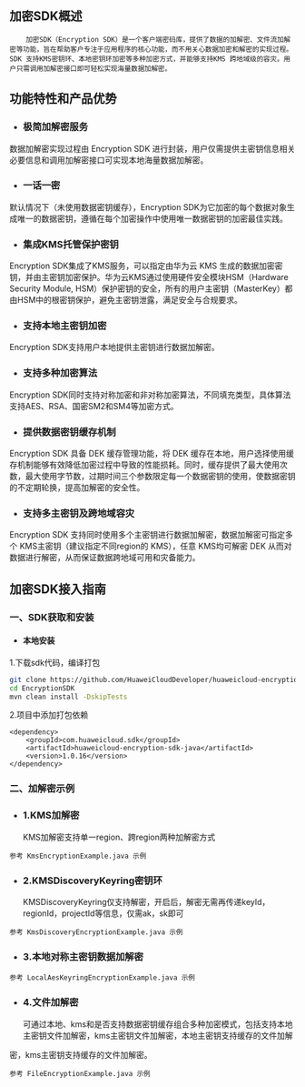 ## 加密SDK概述

```
	加密SDK（Encryption SDK）是一个客户端密码库，提供了数据的加解密、文件流加解密等功能，旨在帮助客户专注于应用程序的核心功能，而不用关心数据加密和解密的实现过程。SDK 支持KMS密钥环、本地密钥环加密等多种加密方式，并能够支持KMS 跨地域级的容灾。用户只需调用加解密接口即可轻松实现海量数据加解密。
```



## 功能特性和产品优势

- ### 极简加解密服务

数据加解密实现过程由 Encryption SDK 进行封装，用户仅需提供主密钥信息相关必要信息和调用加解密接口可实现本地海量数据加解密。

- ### 一话一密

默认情况下（未使用数据密钥缓存），Encryption SDK为它加密的每个数据对象生成唯一的数据密钥，遵循在每个加密操作中使用唯一数据密钥的加密最佳实践。

- ### 集成KMS托管保护密钥

Encryption SDK集成了KMS服务，可以指定由华为云 KMS 生成的数据加密密钥，并由主密钥加密保护。华为云KMS通过使用硬件安全模块HSM（Hardware Security Module, HSM）保护密钥的安全，所有的用户主密钥（MasterKey）都由HSM中的根密钥保护，避免主密钥泄露，满足安全与合规要求。

- ### 支持本地主密钥加密

Encryption SDK支持用户本地提供主密钥进行数据加解密。

- ### 支持多种加密算法

Encryption SDK同时支持对称加密和非对称加密算法，不同填充类型，具体算法支持AES、RSA、国密SM2和SM4等加密方式。

- ### 提供数据密钥缓存机制

Encryption SDK 具备 DEK 缓存管理功能，将 DEK 缓存在本地，用户选择使用缓存机制能够有效降低加密过程中导致的性能损耗。同时，缓存提供了最大使用次数，最大使用字节数，过期时间三个参数限定每一个数据密钥的使用，使数据密钥的不定期轮换，提高加解密的安全性。

- ### 支持多主密钥及跨地域容灾

Encryption SDK 支持同时使用多个主密钥进行数据加解密，数据加解密可指定多个 KMS主密钥（建议指定不同region的 KMS），任意 KMS均可解密 DEK 从而对数据进行解密，从而保证数据跨地域可用和灾备能力。



## 加密SDK接入指南

### 一、SDK获取和安装

- #### 本地安装

1.下载sdk代码，编译打包

```bash
git clone https://github.com/HuaweiCloudDeveloper/huaweicloud-encryption-sdk-java.git
cd EncryptionSDK
mvn clean install -DskipTests
```

2.项目中添加打包依赖

```markup
<dependency>
	<groupId>com.huaweicloud.sdk</groupId>
	<artifactId>huaweicloud-encryption-sdk-java</artifactId>
	<version>1.0.16</version>  
</dependency>
```

### 二、加解密示例

- ### 1.KMS加解密

  KMS加解密支持单一region、跨region两种加解密方式

```
参考 KmsEncryptionExample.java 示例
```

- ### 2.KMSDiscoveryKeyring密钥环

  KMSDiscoveryKeyring仅支持解密，开启后，解密无需再传递keyId，regionId，projectId等信息，仅需ak，sk即可

```
参考 KmsDiscoveryEncryptionExample.java 示例
```

- ### 3.本地对称主密钥数据加解密

```
参考 LocalAesKeyringEncryptionExample.java 示例
```

- ### 4.文件加解密

  可通过本地、kms和是否支持数据密钥缓存组合多种加密模式，包括支持本地主密钥文件加解密，kms主密钥文件加解密，本地主密钥支持缓存的文件加解

密，kms主密钥支持缓存的文件加解密。

```
参考 FileEncryptionExample.java 示例
```

